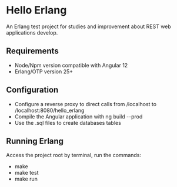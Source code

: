 # Hello Erlang

An Erlang test project for studies and improvement about REST web applications develop.

## Requirements
- Node/Npm version compatible with Angular 12
- Erlang/OTP version 25+

## Configuration
- Configure a reverse proxy to direct calls from /localhost to /localhost:8080/hello_erlang  
- Compile the Angular application with ng build --prod
- Use the .sql files to create databases tables

## Running Erlang 
Access the project root by terminal, run the commands:
- make
- make test
- make run

